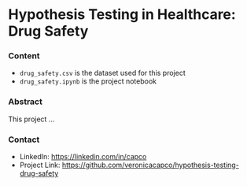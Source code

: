 # Hypothesis Testing in Healthcare: Drug Safety

### Content
- `drug_safety.csv` is the dataset used for this project
- `drug_safety.ipynb` is the project notebook

### Abstract
This project ...

### Contact
- LinkedIn: https://linkedin.com/in/capco
- Project Link: https://github.com/veronicacapco/hypothesis-testing-drug-safety
